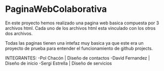 # PaginaWebColaborativa

En este proyecto hemos realizado una pagina web basica compuesta por 3 archivos html.
Cada uno de los archivos html esta vinculado con los otros dos archivos.

Todas las paginas tienen una intefaz muy basica ya que este era un proyecto de prueba
para entender el funcionamiento de github projects.

INTEGRANTES:
-Pol Chacón | Diseño de contactos
-David Fernandez | Diseño de inicio
-Sergi Estrella | Diseño de servicios
